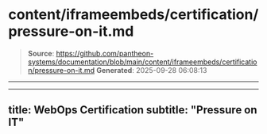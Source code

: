 # content/iframeembeds/certification/pressure-on-it.md

> **Source**: https://github.com/pantheon-systems/documentation/blob/main/content/iframeembeds/certification/pressure-on-it.md
> **Generated**: 2025-09-28 06:08:13

---

---
title: WebOps Certification
subtitle: "Pressure on IT"
---

<Partial file="certification-guide/pressure-on-it.md" />
